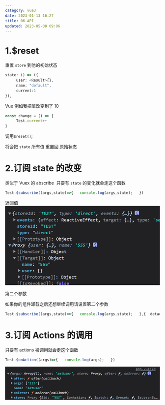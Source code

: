 ```yaml
---
category: vue3
date: 2023-01-13 16:27
title: 06-API
updated: 2023-05-08 09:06
---
```


# 1.$reset

重置 `store` 到他的初始状态

```ts
state: () => ({
     user: <Result>{},
     name: "default",
     current:1
}),
```

Vue 例如我把值改变到了 10

```ts
const change = () => {
     Test.current++
}
```

调用`$reset()`;

将会把 `state` 所有值 重置回 原始状态

# 2.订阅 state 的改变

类似于 Vuex 的 abscribe  只要有 `state` 的变化就会走这个函数

```typescript
Test.$subscribe((args,state)=>{   console.log(args,state);   })
```

返回值
![](./_images/image-2023-01-13_16-29-02-647-06-API.png)

第二个参数

如果你的组件卸载之后还想继续调用请设置第二个参数

```typescript
Test.$subscribe((args,state)=>{   console.log(args,state);   },{  detached:true})
```

# 3.订阅 Actions 的调用

只要有 actions 被调用就会走这个函数

```typescript
Test.$onAction((args)=>{   console.log(args);   })
```

![](./_images/image-2023-01-13_16-29-35-577-06-API.png)